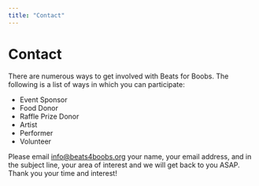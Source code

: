 ```yaml
---
title: "Contact"
---
```

# Contact

There are numerous ways to get involved with Beats for Boobs.  The following is a list of ways in which you can participate:

* Event Sponsor
* Food Donor
* Raffle Prize Donor
* Artist
* Performer
* Volunteer

Please email [info@beats4boobs.org](info@beats4boobs.org) your name, your email address, and in the subject line, your area of interest and we will get back to you ASAP.  Thank you  your time and interest!
